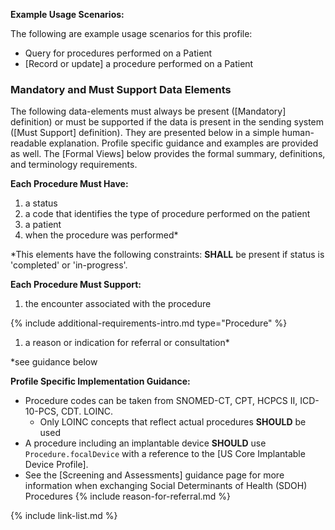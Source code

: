 
**Example Usage Scenarios:**

The following are example usage scenarios for this profile:

-   Query for procedures performed on a Patient
-  [Record or update]  a procedure performed on a Patient


### Mandatory and Must Support Data Elements


The following data-elements must always be present ([Mandatory] definition) or must be supported if the data is present in the sending system ([Must Support] definition). They are presented below in a simple human-readable explanation.  Profile specific guidance and examples are provided as well.  The [Formal Views] below provides the  formal summary, definitions, and  terminology requirements.  

**Each Procedure Must Have:**

1.  a status
1.  a code that identifies the type of procedure performed on the patient
1.  a patient
2.  when the procedure was performed*

\*This elements have the following constraints: **SHALL** be present if status is 'completed' or 'in-progress'.

**Each Procedure Must Support:**

1.  <span class="bg-success" markdown="1">the encounter associated with the procedure</span><!-- new-content -->




{% include additional-requirements-intro.md type="Procedure" %}

1.  <span class="bg-success" markdown="1">a reason or indication for referral or consultation*</span><!-- new-content -->

\*see guidance below

**Profile Specific Implementation Guidance:**

- Procedure codes can be taken from SNOMED-CT, CPT, HCPCS II, ICD-10-PCS, CDT. LOINC.
    - Only LOINC concepts that reflect actual procedures **SHOULD** be used
- A procedure including an implantable device **SHOULD** use `Procedure.focalDevice` with a reference to the [US Core Implantable Device Profile].
- See the [Screening and Assessments] guidance page for more information when exchanging Social Determinants of Health (SDOH) Procedures
{% include reason-for-referral.md %}


{% include link-list.md %}
